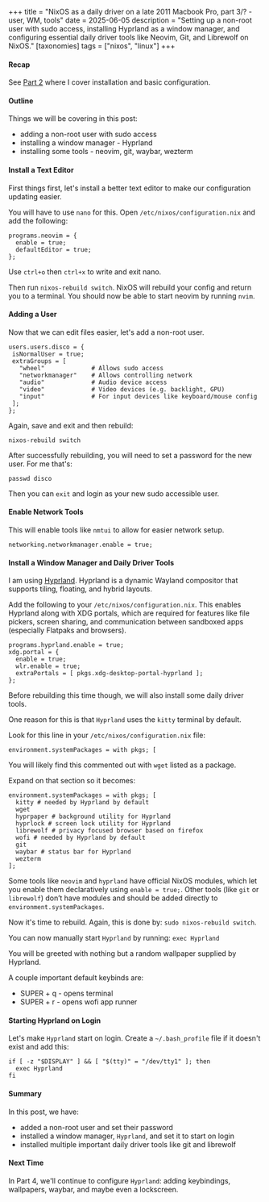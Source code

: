 +++
title = "NixOS as a daily driver on a late 2011 Macbook Pro, part 3/? - user, WM, tools"
date = 2025-06-05
description = "Setting up a non-root user with sudo access, installing Hyprland as a window manager, and configuring essential daily driver tools like Neovim, Git, and Librewolf on NixOS."
[taxonomies]
tags = ["nixos", "linux"]
+++

#### Recap

See [Part 2](/blog/2025/nixos-daily-driver-2) where I cover installation and
basic configuration.

#### Outline

Things we will be covering in this post:
- adding a non-root user with sudo access
- installing a window manager - Hyprland
- installing some tools - neovim, git, waybar, wezterm

#### Install a Text Editor

First things first, let's install a better text editor to make our configuration
updating easier.

You will have to use `nano` for this. Open `/etc/nixos/configuration.nix`
and add the following:

```
programs.neovim = {
  enable = true;
  defaultEditor = true;
};
```

Use `ctrl+o` then `ctrl+x` to write and exit nano.

Then run `nixos-rebuild switch`. NixOS will rebuild your config and return you
to a terminal. You should now be able to start neovim by running `nvim`.

#### Adding a User

Now that we can edit files easier, let's add a non-root user.

```
users.users.disco = {
 isNormalUser = true;
 extraGroups = [
   "wheel"             # Allows sudo access
   "networkmanager"    # Allows controlling network
   "audio"             # Audio device access
   "video"             # Video devices (e.g. backlight, GPU)
   "input"             # For input devices like keyboard/mouse config
 ];
};
```

Again, save and exit and then rebuild:

`nixos-rebuild switch`

After successfully rebuilding, you will need to set a password for the new user.
For me that's:

`passwd disco`

Then you can `exit` and login as your new sudo accessible user.

#### Enable Network Tools

This will enable tools like `nmtui` to allow for easier network setup.

`networking.networkmanager.enable = true;`

#### Install a Window Manager and Daily Driver Tools

I am using [Hyprland](https://hyprland.org/). Hyprland is a dynamic Wayland
compositor that supports tiling, floating, and hybrid layouts.

Add the following to your `/etc/nixos/configuration.nix`. This enables Hyprland
along with XDG portals, which are required for features like file pickers,
screen sharing, and communication between sandboxed apps (especially Flatpaks
and browsers).

```
programs.hyprland.enable = true;
xdg.portal = {
  enable = true;
  wlr.enable = true;
  extraPortals = [ pkgs.xdg-desktop-portal-hyprland ];
};
```

Before rebuilding this time though, we will also install some daily driver tools.

One reason for this is that `Hyprland` uses the `kitty` terminal by default.

Look for this line in your `/etc/nixos/configuration.nix` file:

```
environment.systemPackages = with pkgs; [
```

You will likely find this commented out with `wget` listed as a package.

Expand on that section so it becomes:

```
environment.systemPackages = with pkgs; [
  kitty # needed by Hyprland by default
  wget
  hyprpaper # background utility for Hyprland
  hyprlock # screen lock utility for Hyprland
  librewolf # privacy focused browser based on firefox
  wofi # needed by Hyprland by default
  git
  waybar # status bar for Hyprland
  wezterm
];
```

Some tools like `neovim` and `hyprland` have official NixOS modules, which let you
enable them declaratively using `enable = true;`. Other tools (like `git` or
`librewolf`) don’t have modules and should be added directly to
`environment.systemPackages`.

Now it's time to rebuild. Again, this is done by:
`sudo nixos-rebuild switch`.

You can now manually start `Hyprland` by running:
`exec Hyprland`

You will be greeted with nothing but a random wallpaper supplied by Hyprland.

A couple important default keybinds are:
- SUPER + q - opens terminal
- SUPER + r - opens wofi app runner

#### Starting Hyprland on Login

Let's make `Hyprland` start on login. Create a `~/.bash_profile` file if it
doesn't exist and add this:

```
if [ -z "$DISPLAY" ] && [ "$(tty)" = "/dev/tty1" ]; then
  exec Hyprland
fi
```

#### Summary

In this post, we have:
- added a non-root user and set their password
- installed a window manager, `Hyprland`, and set it to start on login
- installed multiple important daily driver tools like git and librewolf

#### Next Time

In Part 4, we'll continue to configure `Hyprland`: adding keybindings,
wallpapers, waybar, and maybe even a lockscreen.
